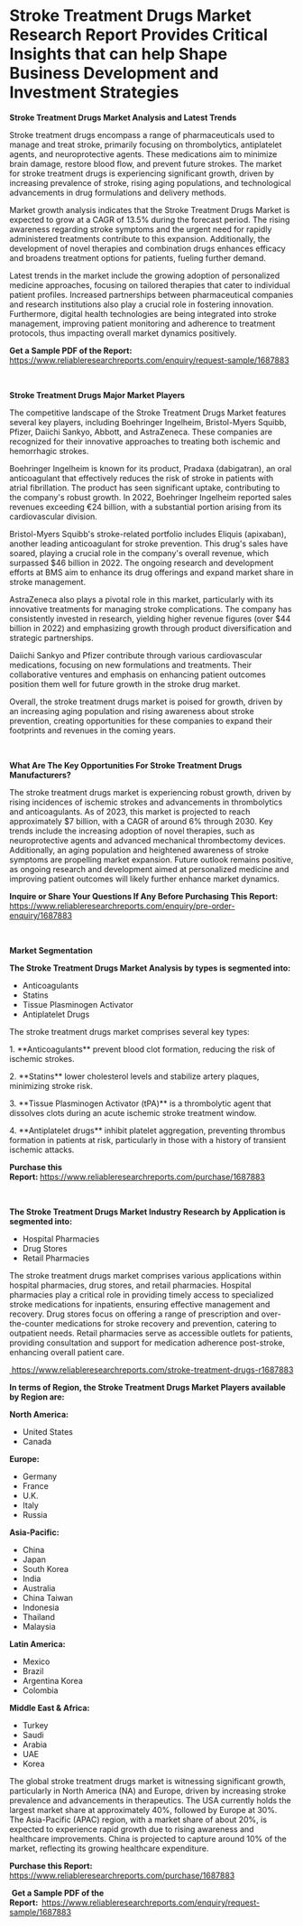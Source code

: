 <p><h1>Stroke Treatment Drugs Market Research Report Provides Critical Insights that can help Shape Business Development and Investment Strategies</h1></p><p><strong>Stroke Treatment Drugs Market Analysis and Latest Trends</strong></p>
<p><p>Stroke treatment drugs encompass a range of pharmaceuticals used to manage and treat stroke, primarily focusing on thrombolytics, antiplatelet agents, and neuroprotective agents. These medications aim to minimize brain damage, restore blood flow, and prevent future strokes. The market for stroke treatment drugs is experiencing significant growth, driven by increasing prevalence of stroke, rising aging populations, and technological advancements in drug formulations and delivery methods.</p><p>Market growth analysis indicates that the Stroke Treatment Drugs Market is expected to grow at a CAGR of 13.5% during the forecast period. The rising awareness regarding stroke symptoms and the urgent need for rapidly administered treatments contribute to this expansion. Additionally, the development of novel therapies and combination drugs enhances efficacy and broadens treatment options for patients, fueling further demand.</p><p>Latest trends in the market include the growing adoption of personalized medicine approaches, focusing on tailored therapies that cater to individual patient profiles. Increased partnerships between pharmaceutical companies and research institutions also play a crucial role in fostering innovation. Furthermore, digital health technologies are being integrated into stroke management, improving patient monitoring and adherence to treatment protocols, thus impacting overall market dynamics positively.</p></p>
<p><strong>Get a Sample PDF of the Report:&nbsp;</strong> <a href="https://www.reliableresearchreports.com/enquiry/request-sample/1687883?utm_campaign=3345&utm_medium=2&utm_source=Github&utm_content=ia&utm_term=19042025&utm_id=stroke-treatment-drugs">https://www.reliableresearchreports.com/enquiry/request-sample/1687883</a></p>
<p>&nbsp;</p>
<p><strong>Stroke Treatment Drugs Major Market Players</strong></p>
<p><p>The competitive landscape of the Stroke Treatment Drugs Market features several key players, including Boehringer Ingelheim, Bristol-Myers Squibb, Pfizer, Daiichi Sankyo, Abbott, and AstraZeneca. These companies are recognized for their innovative approaches to treating both ischemic and hemorrhagic strokes.</p><p>Boehringer Ingelheim is known for its product, Pradaxa (dabigatran), an oral anticoagulant that effectively reduces the risk of stroke in patients with atrial fibrillation. The product has seen significant uptake, contributing to the company's robust growth. In 2022, Boehringer Ingelheim reported sales revenues exceeding €24 billion, with a substantial portion arising from its cardiovascular division.</p><p>Bristol-Myers Squibb's stroke-related portfolio includes Eliquis (apixaban), another leading anticoagulant for stroke prevention. This drug's sales have soared, playing a crucial role in the company's overall revenue, which surpassed $46 billion in 2022. The ongoing research and development efforts at BMS aim to enhance its drug offerings and expand market share in stroke management.</p><p>AstraZeneca also plays a pivotal role in this market, particularly with its innovative treatments for managing stroke complications. The company has consistently invested in research, yielding higher revenue figures (over $44 billion in 2022) and emphasizing growth through product diversification and strategic partnerships.</p><p>Daiichi Sankyo and Pfizer contribute through various cardiovascular medications, focusing on new formulations and treatments. Their collaborative ventures and emphasis on enhancing patient outcomes position them well for future growth in the stroke drug market.</p><p>Overall, the stroke treatment drugs market is poised for growth, driven by an increasing aging population and rising awareness about stroke prevention, creating opportunities for these companies to expand their footprints and revenues in the coming years.</p></p>
<p>&nbsp;</p>
<p><strong>What Are The Key Opportunities For Stroke Treatment Drugs Manufacturers?</strong></p>
<p><p>The stroke treatment drugs market is experiencing robust growth, driven by rising incidences of ischemic strokes and advancements in thrombolytics and anticoagulants. As of 2023, this market is projected to reach approximately $7 billion, with a CAGR of around 6% through 2030. Key trends include the increasing adoption of novel therapies, such as neuroprotective agents and advanced mechanical thrombectomy devices. Additionally, an aging population and heightened awareness of stroke symptoms are propelling market expansion. Future outlook remains positive, as ongoing research and development aimed at personalized medicine and improving patient outcomes will likely further enhance market dynamics.</p></p>
<p><strong>Inquire or Share Your Questions If Any Before Purchasing This Report:</strong> <a href="https://www.reliableresearchreports.com/enquiry/pre-order-enquiry/1687883?utm_campaign=3345&utm_medium=2&utm_source=Github&utm_content=ia&utm_term=19042025&utm_id=stroke-treatment-drugs">https://www.reliableresearchreports.com/enquiry/pre-order-enquiry/1687883</a></p>
<p>&nbsp;</p>
<p><strong>Market Segmentation</strong></p>
<p><strong>The Stroke Treatment Drugs Market Analysis by types is segmented into:</strong></p>
<p><ul><li>Anticoagulants</li><li>Statins</li><li>Tissue Plasminogen Activator</li><li>Antiplatelet Drugs</li></ul></p>
<p><p>The stroke treatment drugs market comprises several key types: </p><p>1. **Anticoagulants** prevent blood clot formation, reducing the risk of ischemic strokes.</p><p>2. **Statins** lower cholesterol levels and stabilize artery plaques, minimizing stroke risk.</p><p>3. **Tissue Plasminogen Activator (tPA)** is a thrombolytic agent that dissolves clots during an acute ischemic stroke treatment window.</p><p>4. **Antiplatelet drugs** inhibit platelet aggregation, preventing thrombus formation in patients at risk, particularly in those with a history of transient ischemic attacks.</p></p>
<p><strong>Purchase this Report:&nbsp;</strong><a href="https://www.reliableresearchreports.com/purchase/1687883?utm_campaign=3345&utm_medium=2&utm_source=Github&utm_content=ia&utm_term=19042025&utm_id=stroke-treatment-drugs">https://www.reliableresearchreports.com/purchase/1687883</a></p>
<p>&nbsp;</p>
<p><strong>The Stroke Treatment Drugs Market Industry Research by Application is segmented into:</strong></p>
<p><ul><li>Hospital Pharmacies</li><li>Drug Stores</li><li>Retail Pharmacies</li></ul></p>
<p><p>The stroke treatment drugs market comprises various applications within hospital pharmacies, drug stores, and retail pharmacies. Hospital pharmacies play a critical role in providing timely access to specialized stroke medications for inpatients, ensuring effective management and recovery. Drug stores focus on offering a range of prescription and over-the-counter medications for stroke recovery and prevention, catering to outpatient needs. Retail pharmacies serve as accessible outlets for patients, providing consultation and support for medication adherence post-stroke, enhancing overall patient care.</p></p>
<p><a href="https://www.reliableresearchreports.com/stroke-treatment-drugs-r1687883?utm_campaign=3345&utm_medium=2&utm_source=Github&utm_content=ia&utm_term=19042025&utm_id=stroke-treatment-drugs">&nbsp;https://www.reliableresearchreports.com/stroke-treatment-drugs-r1687883</a></p>
<p><strong>In terms of Region, the Stroke Treatment Drugs Market Players available by Region are:</strong></p>
<p>
    <p> <strong> North America: </strong>
        <ul>
            <li>United States</li>
            <li>Canada</li>
        </ul>
        </p> 
    <p> <strong> Europe: </strong>
        <ul>
            <li>Germany</li>
            <li>France</li>
            <li>U.K.</li>
            <li>Italy</li>
            <li>Russia</li>
        </ul>
        </p> 
    <p> <strong> Asia-Pacific: </strong>
        <ul>
            <li>China</li>
            <li>Japan</li>
            <li>South Korea</li>
            <li>India</li>
            <li>Australia</li>
            <li>China Taiwan</li>
            <li>Indonesia</li>
            <li>Thailand</li>
            <li>Malaysia</li>
        </ul>
        </p> 
    <p> <strong> Latin America: </strong>
        <ul>
            <li>Mexico</li>
            <li>Brazil</li>
            <li>Argentina Korea</li>
            <li>Colombia</li>
        </ul>
        </p> 
    <p> <strong> Middle East & Africa: </strong>
        <ul>
            <li>Turkey</li>
            <li>Saudi</li>
            <li>Arabia</li>
            <li>UAE</li>
            <li>Korea</li>
        </ul>
    </p>
    </p>
<p><p>The global stroke treatment drugs market is witnessing significant growth, particularly in North America (NA) and Europe, driven by increasing stroke prevalence and advancements in therapeutics. The USA currently holds the largest market share at approximately 40%, followed by Europe at 30%. The Asia-Pacific (APAC) region, with a market share of about 20%, is expected to experience rapid growth due to rising awareness and healthcare improvements. China is projected to capture around 10% of the market, reflecting its growing healthcare expenditure.</p></p>
<p><strong>Purchase this Report: </strong><a href="https://www.reliableresearchreports.com/purchase/1687883?utm_campaign=3345&utm_medium=2&utm_source=Github&utm_content=ia&utm_term=19042025&utm_id=stroke-treatment-drugs">https://www.reliableresearchreports.com/purchase/1687883</a></p>
<p>&nbsp;<strong>Get a Sample PDF of the Report:&nbsp;&nbsp;</strong><a href="https://www.reliableresearchreports.com/enquiry/request-sample/1687883?utm_campaign=3345&utm_medium=2&utm_source=Github&utm_content=ia&utm_term=19042025&utm_id=stroke-treatment-drugs">https://www.reliableresearchreports.com/enquiry/request-sample/1687883</a></p>
<p><strong></strong></p>
<p><p></p><p></p><p></p></p>
